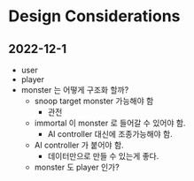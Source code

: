 
# Design Considerations

## 2022-12-1

* user
* player
* monster 는 어떻게 구조화 할까?
  * snoop target monster 가능해야 함
    * 관전
  * immortal 이 monster 로 들어갈 수 있어야 함.
    * AI controller 대신에 조종가능해야 함.
  * AI controller 가 붙어야 함.
    * 데이터만으로 만들 수 있는게 좋다.
  * monster 도 player 인가?

